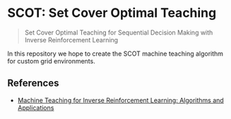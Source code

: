 # SCOT: Set Cover Optimal Teaching
> Set Cover Optimal Teaching for Sequential Decision Making with Inverse Reinforcement Learning

In this repository we hope to create the SCOT machine teaching algorithm for custom grid environments.

## References
- [Machine Teaching for Inverse Reinforcement Learning: Algorithms and Applications](https://arxiv.org/pdf/1805.07687.pdf)
